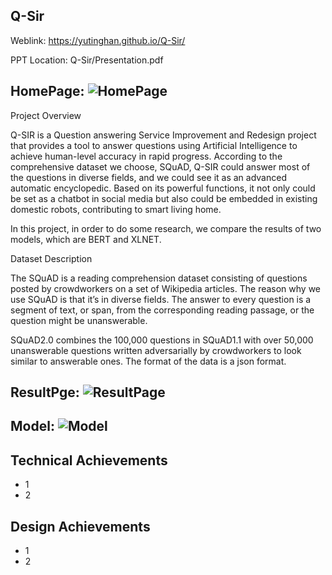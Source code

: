 Q-Sir
---

Weblink: https://yutinghan.github.io/Q-Sir/

PPT Location: Q-Sir/Presentation.pdf

HomePage:
![HomePage](/png/1.gif)
------
Project Overview

Q-SIR is a Question answering Service Improvement and Redesign project that provides a tool to answer questions using Artificial Intelligence to achieve human-level accuracy in rapid progress. According to the comprehensive dataset we choose, SQuAD, Q-SIR could answer most of the questions in diverse fields, and we could see it as an advanced automatic encyclopedic. 
Based on its powerful functions, it not only could be set as a chatbot in social media but also could be embedded in existing domestic robots, contributing to smart living home. 

In this project, in order to do some research, we compare the results of two models, which are BERT and XLNET.

Dataset Description 

The SQuAD is a reading comprehension dataset consisting of questions posted by crowdworkers on a set of Wikipedia articles. The reason why we use SQuAD is that it’s in diverse fields. The answer to every question is a segment of text, or span, from the corresponding reading passage, or the question might be unanswerable. 
 
SQuAD2.0 combines the 100,000 questions in SQuAD1.1 with over 50,000 unanswerable questions written adversarially by crowdworkers to look similar to answerable ones. The format of the data is a json format.


ResultPge: 
![ResultPage](/png/2.gif)
------

Model: 
![Model](/png/3.gif)
------



Technical Achievements
------
- 1
- 2


Design Achievements
------
- 1
- 2

